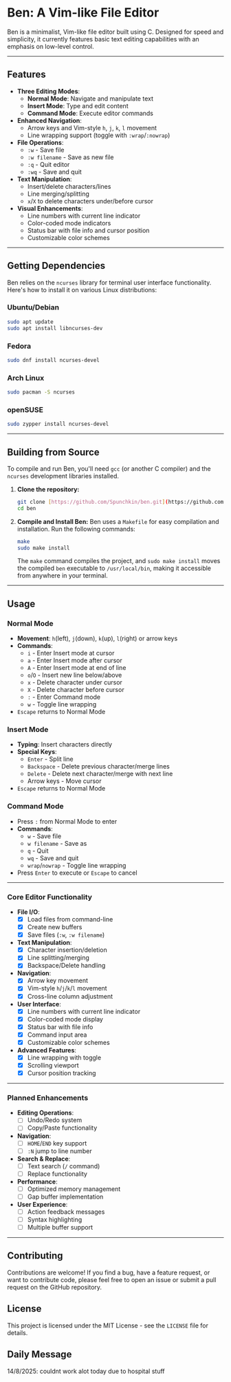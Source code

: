 
# Ben: A Vim-like File Editor

Ben is a minimalist, Vim-like file editor built using C. Designed for speed and simplicity, it currently features basic text editing capabilities with an emphasis on low-level control.

---


## Features

* **Three Editing Modes**:
    * **Normal Mode**: Navigate and manipulate text
    * **Insert Mode**: Type and edit content
    * **Command Mode**: Execute editor commands
* **Enhanced Navigation**:
    * Arrow keys and Vim-style `h`, `j`, `k`, `l` movement
    * Line wrapping support (toggle with `:wrap`/`:nowrap`)
* **File Operations**:
    * `:w` - Save file
    * `:w filename` - Save as new file
    * `:q` - Quit editor
    * `:wq` - Save and quit
* **Text Manipulation**:
    * Insert/delete characters/lines
    * Line merging/splitting
    * `x`/`X` to delete characters under/before cursor
* **Visual Enhancements**:
    * Line numbers with current line indicator
    * Color-coded mode indicators
    * Status bar with file info and cursor position
    * Customizable color schemes

---

## Getting Dependencies

Ben relies on the `ncurses` library for terminal user interface functionality. Here's how to install it on various Linux distributions:

### Ubuntu/Debian

```bash
sudo apt update
sudo apt install libncurses-dev
```

### Fedora

```bash
sudo dnf install ncurses-devel
```

### Arch Linux

```bash
sudo pacman -S ncurses
```

### openSUSE

```bash
sudo zypper install ncurses-devel
```

---

## Building from Source

To compile and run Ben, you'll need `gcc` (or another C compiler) and the `ncurses` development libraries installed.

1.  **Clone the repository:**
    ```bash
    git clone [https://github.com/Spunchkin/ben.git](https://github.com/Spunchkin/ben.git)
    cd ben
    ```

2.  **Compile and Install Ben:**
    Ben uses a `Makefile` for easy compilation and installation. Run the following commands:
    ```bash
    make
    sudo make install
    ```
    The `make` command compiles the project, and `sudo make install` moves the compiled `ben` executable to `/usr/local/bin`, making it accessible from anywhere in your terminal.

---

## Usage

### Normal Mode
* **Movement**: `h`(left), `j`(down), `k`(up), `l`(right) or arrow keys
* **Commands**:
    * `i` - Enter Insert mode at cursor
    * `a` - Enter Insert mode after cursor
    * `A` - Enter Insert mode at end of line
    * `o`/`O` - Insert new line below/above
    * `x` - Delete character under cursor
    * `X` - Delete character before cursor
    * `:` - Enter Command mode
    * `w` - Toggle line wrapping
* `Escape` returns to Normal Mode

### Insert Mode
* **Typing**: Insert characters directly
* **Special Keys**:
    * `Enter` - Split line
    * `Backspace` - Delete previous character/merge lines
    * `Delete` - Delete next character/merge with next line
    * Arrow keys - Move cursor
* `Escape` returns to Normal Mode

### Command Mode
* Press `:` from Normal Mode to enter
* **Commands**:
    * `w` - Save file
    * `w filename` - Save as
    * `q` - Quit
    * `wq` - Save and quit
    * `wrap`/`nowrap` - Toggle line wrapping
* Press `Enter` to execute or `Escape` to cancel

---

### Core Editor Functionality

* **File I/O**:
    * [x] Load files from command-line
    * [x] Create new buffers
    * [x] Save files (`:w`, `:w filename`)
* **Text Manipulation**:
    * [x] Character insertion/deletion
    * [x] Line splitting/merging
    * [x] Backspace/Delete handling
* **Navigation**:
    * [x] Arrow key movement
    * [x] Vim-style `h`/`j`/`k`/`l` movement
    * [x] Cross-line column adjustment
* **User Interface**:
    * [x] Line numbers with current line indicator
    * [x] Color-coded mode display
    * [x] Status bar with file info
    * [x] Command input area
    * [x] Customizable color schemes
* **Advanced Features**:
    * [x] Line wrapping with toggle
    * [x] Scrolling viewport
    * [x] Cursor position tracking

---

### Planned Enhancements

* **Editing Operations**:
    * [ ] Undo/Redo system
    * [ ] Copy/Paste functionality
* **Navigation**:
    * [ ] `HOME`/`END` key support
    * [ ] `:N` jump to line number
* **Search & Replace**:
    * [ ] Text search (`/` command)
    * [ ] Replace functionality
* **Performance**:
    * [ ] Optimized memory management
    * [ ] Gap buffer implementation
* **User Experience**:
    * [ ] Action feedback messages
    * [ ] Syntax highlighting
    * [ ] Multiple buffer support

---

## Contributing

Contributions are welcome! If you find a bug, have a feature request, or want to contribute code, please feel free to open an issue or submit a pull request on the GitHub repository.

## License

This project is licensed under the MIT License - see the `LICENSE` file for details.


## Daily Message
 14/8/2025: couldnt work alot today due to hospital stuff
